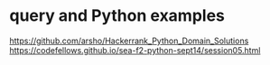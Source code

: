 # query and Python examples
https://github.com/arsho/Hackerrank_Python_Domain_Solutions
https://codefellows.github.io/sea-f2-python-sept14/session05.html

